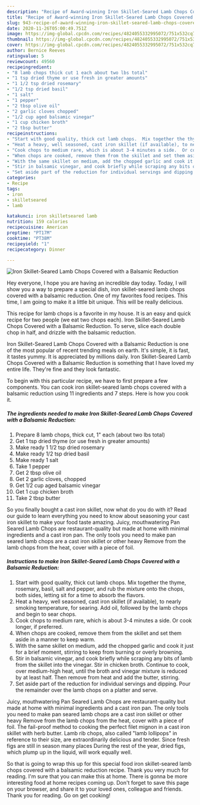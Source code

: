 ```yaml
---
description: "Recipe of Award-winning Iron Skillet-Seared Lamb Chops Covered with a Balsamic Reduction"
title: "Recipe of Award-winning Iron Skillet-Seared Lamb Chops Covered with a Balsamic Reduction"
slug: 943-recipe-of-award-winning-iron-skillet-seared-lamb-chops-covered-with-a-balsamic-reduction
date: 2020-11-26T05:00:49.751Z
image: https://img-global.cpcdn.com/recipes/4824055332995072/751x532cq70/iron-skillet-seared-lamb-chops-covered-with-a-balsamic-reduction-recipe-main-photo.jpg
thumbnail: https://img-global.cpcdn.com/recipes/4824055332995072/751x532cq70/iron-skillet-seared-lamb-chops-covered-with-a-balsamic-reduction-recipe-main-photo.jpg
cover: https://img-global.cpcdn.com/recipes/4824055332995072/751x532cq70/iron-skillet-seared-lamb-chops-covered-with-a-balsamic-reduction-recipe-main-photo.jpg
author: Bernice Reeves
ratingvalue: 5
reviewcount: 49560
recipeingredient:
- "8 lamb chops thick cut 1 each about two lbs total"
- "1 tsp dried thyme or use fresh in greater amounts"
- "1 1/2 tsp dried rosemary"
- "1/2 tsp dried basil"
- "1 salt"
- "1 pepper"
- "2 tbsp olive oil"
- "2 garlic cloves chopped"
- "1/2 cup aged balsamic vinegar"
- "1 cup chicken broth"
- "2 tbsp butter"
recipeinstructions:
- "Start with good quality, thick cut lamb chops.  Mix together the thyme, rosemary, basil, salt and pepper, and rub the mixture onto the chops, both sides, letting sit for a time to absorb the flavors."
- "Heat a heavy, well seasoned, cast iron skillet (if available), to nearly smoking temperature, for searing.  Add oil, followed by the lamb chops and begin to sear chops."
- "Cook chops to medium rare, which is about 3-4 minutes a side.  Or cook longer, if preferred."
- "When chops are cooked, remove them from the skillet and set them aside in a manner to keep warm."
- "With the same skillet on medium, add the chopped garlic and cook it just for a brief moment, stirring to keep from burning or overly browning."
- "Stir in balsamic vinegar, and cook briefly while scraping any bits of lamb from the skillet into the vinegar.  Stir in chicken broth.  Continue to cook, over medium-high heat, until the broth and vinegar mixture is reduced by at least half.  Then remove from heat and add the butter, stirring."
- "Set aside part of the reduction for individual servings and dipping.  Pour the remainder over the lamb chops on a platter and serve."
categories:
- Recipe
tags:
- iron
- skilletseared
- lamb

katakunci: iron skilletseared lamb 
nutrition: 159 calories
recipecuisine: American
preptime: "PT17M"
cooktime: "PT38M"
recipeyield: "1"
recipecategory: Dinner

---
```



![Iron Skillet-Seared Lamb Chops Covered with a Balsamic Reduction](https://img-global.cpcdn.com/recipes/4824055332995072/751x532cq70/iron-skillet-seared-lamb-chops-covered-with-a-balsamic-reduction-recipe-main-photo.jpg)

Hey everyone, I hope you are having an incredible day today. Today, I will show you a way to prepare a special dish, iron skillet-seared lamb chops covered with a balsamic reduction. One of my favorites food recipes. This time, I am going to make it a little bit unique. This will be really delicious.

This recipe for lamb chops is a favorite in my house. It is an easy and quick recipe for two people (we eat two chops each). Iron Skillet-Seared Lamb Chops Covered with a Balsamic Reduction. To serve, slice each double chop in half, and drizzle with the balsamic reduction.

Iron Skillet-Seared Lamb Chops Covered with a Balsamic Reduction is one of the most popular of recent trending meals on earth. It's simple, it is fast, it tastes yummy. It is appreciated by millions daily. Iron Skillet-Seared Lamb Chops Covered with a Balsamic Reduction is something that I have loved my entire life. They're fine and they look fantastic.


To begin with this particular recipe, we have to first prepare a few components. You can cook iron skillet-seared lamb chops covered with a balsamic reduction using 11 ingredients and 7 steps. Here is how you cook it.

<!--inarticleads1-->

##### The ingredients needed to make Iron Skillet-Seared Lamb Chops Covered with a Balsamic Reduction:

1. Prepare 8 lamb chops, thick cut, 1&#34; each (about two lbs total)
1. Get 1 tsp dried thyme (or use fresh in greater amounts)
1. Make ready 1 1/2 tsp dried rosemary
1. Make ready 1/2 tsp dried basil
1. Make ready 1 salt
1. Take 1 pepper
1. Get 2 tbsp olive oil
1. Get 2 garlic cloves, chopped
1. Get 1/2 cup aged balsamic vinegar
1. Get 1 cup chicken broth
1. Take 2 tbsp butter


So you finally bought a cast iron skillet, now what do you do with it? Read our guide to learn everything you need to know about seasoning your cast iron skillet to make your food taste amazing. Juicy, mouthwatering Pan Seared Lamb Chops are restaurant-quality but made at home with minimal ingredients and a cast iron pan. The only tools you need to make pan seared lamb chops are a cast iron skillet or other heavy Remove from the lamb chops from the heat, cover with a piece of foil. 

<!--inarticleads2-->

##### Instructions to make Iron Skillet-Seared Lamb Chops Covered with a Balsamic Reduction:

1. Start with good quality, thick cut lamb chops.  Mix together the thyme, rosemary, basil, salt and pepper, and rub the mixture onto the chops, both sides, letting sit for a time to absorb the flavors.
1. Heat a heavy, well seasoned, cast iron skillet (if available), to nearly smoking temperature, for searing.  Add oil, followed by the lamb chops and begin to sear chops.
1. Cook chops to medium rare, which is about 3-4 minutes a side.  Or cook longer, if preferred.
1. When chops are cooked, remove them from the skillet and set them aside in a manner to keep warm.
1. With the same skillet on medium, add the chopped garlic and cook it just for a brief moment, stirring to keep from burning or overly browning.
1. Stir in balsamic vinegar, and cook briefly while scraping any bits of lamb from the skillet into the vinegar.  Stir in chicken broth.  Continue to cook, over medium-high heat, until the broth and vinegar mixture is reduced by at least half.  Then remove from heat and add the butter, stirring.
1. Set aside part of the reduction for individual servings and dipping.  Pour the remainder over the lamb chops on a platter and serve.


Juicy, mouthwatering Pan Seared Lamb Chops are restaurant-quality but made at home with minimal ingredients and a cast iron pan. The only tools you need to make pan seared lamb chops are a cast iron skillet or other heavy Remove from the lamb chops from the heat, cover with a piece of foil. The fail-proof method to cooking the perfect filet mignon in a cast iron skillet with herb butter. Lamb rib chops, also called &#34;lamb lollipops&#34; in reference to their size, are extraordinarily delicious and tender. Since fresh figs are still in season many places During the rest of the year, dried figs, which plump up in the liquid, will work equally well. 

So that is going to wrap this up for this special food iron skillet-seared lamb chops covered with a balsamic reduction recipe. Thank you very much for reading. I'm sure that you can make this at home. There is gonna be more interesting food at home recipes coming up. Don't forget to save this page on your browser, and share it to your loved ones, colleague and friends. Thank you for reading. Go on get cooking!

